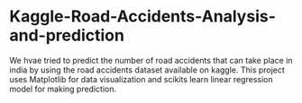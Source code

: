 # Kaggle-Road-Accidents-Analysis-and-prediction
We hvae tried to predict the number of road accidents that can take place in india by using the road accidents dataset available on kaggle. This project uses Matplotlib for data visualization and scikits learn linear regression model for making prediction.
